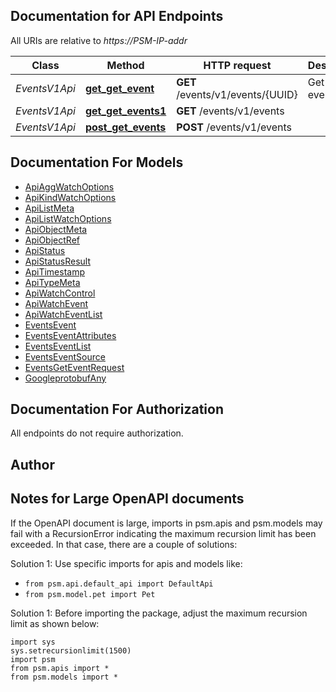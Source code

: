 
## Documentation for API Endpoints

All URIs are relative to *https://PSM-IP-addr*

Class | Method | HTTP request | Description
------------ | ------------- | ------------- | -------------
*EventsV1Api* | [**get_get_event**](../../../../pensando_dss/docs/EventsV1Api.md#get_get_event) | **GET** /events/v1/events/{UUID} | Get specific event
*EventsV1Api* | [**get_get_events1**](../../../../pensando_dss/docs/EventsV1Api.md#get_get_events1) | **GET** /events/v1/events | 
*EventsV1Api* | [**post_get_events**](../../../../pensando_dss/docs/EventsV1Api.md#post_get_events) | **POST** /events/v1/events | 


## Documentation For Models

 - [ApiAggWatchOptions](../../../docs/ApiAggWatchOptions.md)
 - [ApiKindWatchOptions](../../../docs/ApiKindWatchOptions.md)
 - [ApiListMeta](../../../docs/ApiListMeta.md)
 - [ApiListWatchOptions](../../../docs/ApiListWatchOptions.md)
 - [ApiObjectMeta](../../../docs/ApiObjectMeta.md)
 - [ApiObjectRef](../../../docs/ApiObjectRef.md)
 - [ApiStatus](../../../docs/ApiStatus.md)
 - [ApiStatusResult](../../../docs/ApiStatusResult.md)
 - [ApiTimestamp](../../../docs/ApiTimestamp.md)
 - [ApiTypeMeta](../../../docs/ApiTypeMeta.md)
 - [ApiWatchControl](../../../docs/ApiWatchControl.md)
 - [ApiWatchEvent](../../../docs/ApiWatchEvent.md)
 - [ApiWatchEventList](../../../docs/ApiWatchEventList.md)
 - [EventsEvent](../../../docs/EventsEvent.md)
 - [EventsEventAttributes](../../../docs/EventsEventAttributes.md)
 - [EventsEventList](../../../docs/EventsEventList.md)
 - [EventsEventSource](../../../docs/EventsEventSource.md)
 - [EventsGetEventRequest](../../../docs/EventsGetEventRequest.md)
 - [GoogleprotobufAny](../../../docs/GoogleprotobufAny.md)


## Documentation For Authorization

 All endpoints do not require authorization.

## Author




## Notes for Large OpenAPI documents
If the OpenAPI document is large, imports in psm.apis and psm.models may fail with a
RecursionError indicating the maximum recursion limit has been exceeded. In that case, there are a couple of solutions:

Solution 1:
Use specific imports for apis and models like:
- `from psm.api.default_api import DefaultApi`
- `from psm.model.pet import Pet`

Solution 1:
Before importing the package, adjust the maximum recursion limit as shown below:
```
import sys
sys.setrecursionlimit(1500)
import psm
from psm.apis import *
from psm.models import *
```
